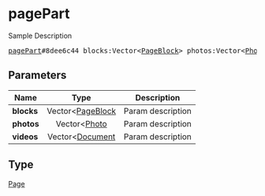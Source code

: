 # pagePart

Sample Description

<pre>
<a href="../constructor/pagePart.md">pagePart</a>#8dee6c44 blocks:Vector&lt;<a href="../type/PageBlock.md">PageBlock</a>&gt; photos:Vector&lt;<a href="../type/Photo.md">Photo</a>&gt; videos:Vector&lt;<a href="../type/Document.md">Document</a>&gt; = <a href="../type/Page.md">Page</a>;
</pre>

## Parameters

| Name | Type | Description |
|------|:----:|-------------|
| **blocks** | Vector<[PageBlock](../type/PageBlock.md) | Param description |
| **photos** | Vector<[Photo](../type/Photo.md) | Param description |
| **videos** | Vector<[Document](../type/Document.md) | Param description |

## Type

[Page](../type/Page.md)
